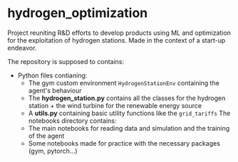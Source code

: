 # hydrogen_optimization

Project reuniting R&D efforts to develop products using ML and optimization for the exploitation of hydrogen stations. Made in the context of a start-up endeavor.

The repository is supposed to contains:

- Python files contianing:
    - The gym custom environment `HydrogenStationEnv` containing the agent's behaviour
    - The **hydrogen_station.py** contains all the classes for the hydrogen station + the wind turbine for the renewable energy source
    - A **utils.py** containing basic utility functions like the `grid_tariffs`
The notebooks directory contains:
    - The main notebooks for reading data and simulation and the training of the agent
    - Some notebooks made for practice with the necessary packages (gym, pytorch...)
